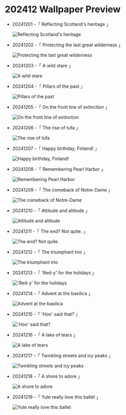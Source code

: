 # 202412 Wallpaper Preview 
- 20241201 -「 Reflecting Scotland's heritage 」
  ![Reflecting Scotland's heritage](https://bing.com/th?id=OHR.KilchurnAutumn_EN-US6737063910_UHD.jpg&rf=LaDigue_UHD.jpg&pid=hp&w=3840&h=2160&rs=1&c=4) 
- 20241202 -「 Protecting the last great wilderness 」
  ![Protecting the last great wilderness](https://bing.com/th?id=OHR.IcebergsAntarctica_EN-US6829804691_UHD.jpg&rf=LaDigue_UHD.jpg&pid=hp&w=3840&h=2160&rs=1&c=4) 
- 20241203 -「 A wild stare 」
  ![A wild stare](https://bing.com/th?id=OHR.SnowMoose_EN-US6949674639_UHD.jpg&rf=LaDigue_UHD.jpg&pid=hp&w=3840&h=2160&rs=1&c=4) 
- 20241204 -「 Pillars of the past 」
  ![Pillars of the past](https://bing.com/th?id=OHR.JaipurFort_EN-US7275752190_UHD.jpg&rf=LaDigue_UHD.jpg&pid=hp&w=3840&h=2160&rs=1&c=4) 
- 20241205 -「 On the front line of extinction 」
  ![On the front line of extinction](https://bing.com/th?id=OHR.RhinosKenya_EN-US7514650014_UHD.jpg&rf=LaDigue_UHD.jpg&pid=hp&w=3840&h=2160&rs=1&c=4) 
- 20241206 -「 The rise of tufa 」
  ![The rise of tufa](https://bing.com/th?id=OHR.MonoTufa_EN-US7607210506_UHD.jpg&rf=LaDigue_UHD.jpg&pid=hp&w=3840&h=2160&rs=1&c=4) 
- 20241207 -「 Happy birthday, Finland! 」
  ![Happy birthday, Finland!](https://bing.com/th?id=OHR.HelsinkiDusk_EN-US7738977648_UHD.jpg&rf=LaDigue_UHD.jpg&pid=hp&w=3840&h=2160&rs=1&c=4) 
- 20241208 -「 Remembering Pearl Harbor 」
  ![Remembering Pearl Harbor](https://bing.com/th?id=OHR.NewHavenBridge_EN-US7922266620_UHD.jpg&rf=LaDigue_UHD.jpg&pid=hp&w=3840&h=2160&rs=1&c=4) 
- 20241209 -「 The comeback of Notre-Dame 」
  ![The comeback of Notre-Dame](https://bing.com/th?id=OHR.ReopeningNotreDame_EN-US8084146311_UHD.jpg&rf=LaDigue_UHD.jpg&pid=hp&w=3840&h=2160&rs=1&c=4) 
- 20241210 -「 Attitude and altitude 」
  ![Attitude and altitude](https://bing.com/th?id=OHR.GuanacosChile_EN-US8209106662_UHD.jpg&rf=LaDigue_UHD.jpg&pid=hp&w=3840&h=2160&rs=1&c=4) 
- 20241211 -「 The end? Not quite. 」
  ![The end? Not quite.](https://bing.com/th?id=OHR.CornwallSnow_EN-US8476437458_UHD.jpg&rf=LaDigue_UHD.jpg&pid=hp&w=3840&h=2160&rs=1&c=4) 
- 20241212 -「 The triumphant trio 」
  ![The triumphant trio](https://bing.com/th?id=OHR.DolomitesSky_EN-US8624061239_UHD.jpg&rf=LaDigue_UHD.jpg&pid=hp&w=3840&h=2160&rs=1&c=4) 
- 20241213 -「 'Red-y' for the holidays 」
  !['Red-y' for the holidays](https://bing.com/th?id=OHR.WildPoinsettia_EN-US8728271702_UHD.jpg&rf=LaDigue_UHD.jpg&pid=hp&w=3840&h=2160&rs=1&c=4) 
- 20241214 -「 Advent at the basilica 」
  ![Advent at the basilica](https://bing.com/th?id=OHR.ChristmasBudapest_EN-US0865695821_UHD.jpg&rf=LaDigue_UHD.jpg&pid=hp&w=3840&h=2160&rs=1&c=4) 
- 20241215 -「 'Hoo' said that? 」
  !['Hoo' said that?](https://bing.com/th?id=OHR.NorthernHawkOwl_EN-US7592435350_UHD.jpg&rf=LaDigue_UHD.jpg&pid=hp&w=3840&h=2160&rs=1&c=4) 
- 20241216 -「 A lake of tears 」
  ![A lake of tears](https://bing.com/th?id=OHR.MisurinaLake_EN-US7921587884_UHD.jpg&rf=LaDigue_UHD.jpg&pid=hp&w=3840&h=2160&rs=1&c=4) 
- 20241217 -「 Twinkling streets and icy peaks 」
  ![Twinkling streets and icy peaks](https://bing.com/th?id=OHR.SalzburgSnow_EN-US8262729220_UHD.jpg&rf=LaDigue_UHD.jpg&pid=hp&w=3840&h=2160&rs=1&c=4) 
- 20241218 -「 A shore to adore 」
  ![A shore to adore](https://bing.com/th?id=OHR.ReinefjordenNorway_EN-US8636083241_UHD.jpg&rf=LaDigue_UHD.jpg&pid=hp&w=3840&h=2160&rs=1&c=4) 
- 20241219 -「 Yule really love this ballet 」
  ![Yule really love this ballet](https://bing.com/th?id=OHR.NutcrackerBallet_EN-US8927830113_UHD.jpg&rf=LaDigue_UHD.jpg&pid=hp&w=3840&h=2160&rs=1&c=4) 
